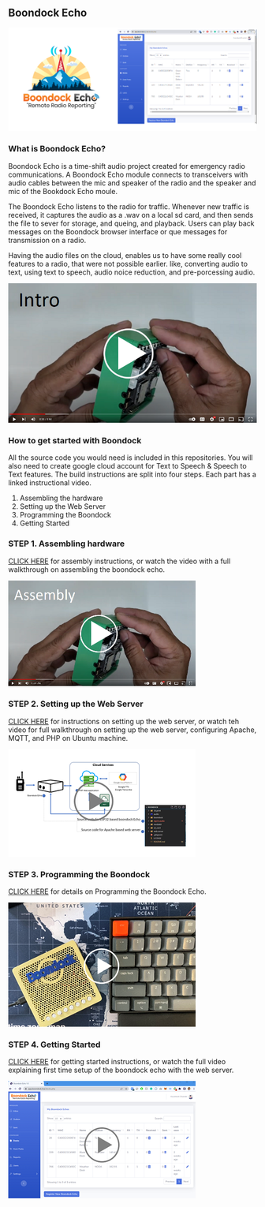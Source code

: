 ## Boondock Echo
![logo](/mediakit/logos/boondock.png)

### What is Boondock Echo?
Boondock Echo is a time-shift audio project created for emergency radio communications. A Boondock Echo module connects to transceivers with audio cables between the mic and speaker of the radio and the speaker and mic of the Bookdock Echo moule. 

The Boondock Echo listens to the radio for traffic. Whenever new traffic is received, it captures the audio as a .wav on a local sd card, and then sends the file to sever for storage, and queing, and playback. Users can play back messages on the Boondock browser interface or que messages for transmission on a radio.

Having the audio files on the cloud, enables us to have some really cool features to a radio, that were not possible earlier. like, converting audio to text, using text to speech, audio noice reduction, and pre-porcessing audio.


 [![Watch the video](/mediakit/images/thumb-intro.png)](https://youtu.be/K9tplKsggrA)

### How to get started with Boondock
All the source code you would need is included in this repositories. You will also need to create google cloud account for Text to Speech & Speech to Text features. The build instructions are split into four steps. Each part has a linked instructional video.

<ol>
  <li>Assembling the hardware</li>
  <li>Setting up the Web Server</li>
  <li>Programming the Boondock</li>
  <li>Getting Started</li>
</ol>


### STEP 1. Assembling hardware
[CLICK HERE](/3d.print/README.md) for assembly instructions, or watch the video with a full walkthrough on assembling the boondock echo.

 [![Watch the video](/mediakit/images/thumb-assembly.png )](https://youtu.be/K9tplKsggrA)


### STEP 2. Setting up the Web Server
[CLICK HERE](/web.server/README.md) for instructions on setting up the web server, or watch teh video for full walkthrough on setting up the web server, configuring Apache, MQTT, and PHP on Ubuntu machine.

 [![Watch the video](/mediakit/images/thumb-server.png )](https://youtu.be/K9tplKsggrA)



### STEP 3. Programming the Boondock
[CLICK HERE](/esp32.audio/README.md) for details on Programming the Boondock Echo.

 [![Watch the video](/mediakit/images/thumb-programming.png )](https://youtu.be/K9tplKsggrA)

### STEP 4. Getting Started
[CLICK HERE](/esp32.audio/README.md) for getting started instructions, or watch the full video explaining first time setup of the boondock echo with the web server.

 [![Watch the video](/mediakit/images/thumb-getting-started.png )](hhttps://youtu.be/A4lLrbWOsIA)
 
 


